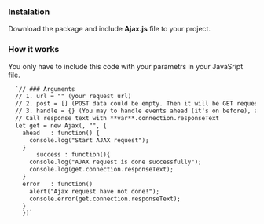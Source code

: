 ### Instalation

Download the package and include **Ajax.js** file to your project.

### How it works

You only have to include this code with your parametrs in your JavaSript file.

```markdown
  `// ### Arguments
  // 1. url = "" (your request url)
  // 2. post = [] (POST data could be empty. Then it will be GET request. If you need POST then you should serialize form data.)
  // 3. handle = {} (You may to handle events ahead (it's on before), always, success, error. The value of object paramets is function to do)
  // Call response text with **var**.connection.responseText
  let get = new Ajax(, "", {
    ahead   : function() {
      console.log("Start AJAX request");
    }
		success : function(){
      console.log("AJAX request is done successfully");
      console.log(get.connection.responseText);
    }
    error   : function() 
      alert("Ajax request have not done!");
      console.error(get.connection.responseText);
    }
	})`
```

